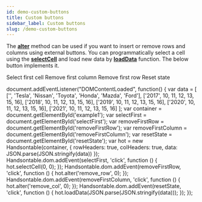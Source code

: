 ```yaml
---
id: demo-custom-buttons
title: Custom buttons
sidebar_label: Custom buttons
slug: /demo-custom-buttons
---
```


The **[alter](https://handsontable.com/docs/8.2.0/Core.html#alter)** method can be used if you want to insert or remove rows and columns using external buttons. You can programmatically select a cell using the **[selectCell](https://handsontable.com/docs/8.2.0/Core.html#selectCell)** and load new data by **[loadData](https://handsontable.com/docs/8.2.0/Core.html#loadData)** function. The below button implements it.

Select first cell Remove first column Remove first row Reset state

document.addEventListener("DOMContentLoaded", function() { var data = \[ \['', 'Tesla', 'Nissan', 'Toyota', 'Honda', 'Mazda', 'Ford'\], \['2017', 10, 11, 12, 13, 15, 16\], \['2018', 10, 11, 12, 13, 15, 16\], \['2019', 10, 11, 12, 13, 15, 16\], \['2020', 10, 11, 12, 13, 15, 16\], \['2021', 10, 11, 12, 13, 15, 16\] \]; var container = document.getElementById('example1'); var selectFirst = document.getElementById('selectFirst'); var removeFirstRow = document.getElementById('removeFirstRow'); var removeFirstColumn = document.getElementById('removeFirstColumn'); var resetState = document.getElementById('resetState'); var hot = new Handsontable(container, { rowHeaders: true, colHeaders: true, data: JSON.parse(JSON.stringify(data)) }); Handsontable.dom.addEvent(selectFirst, 'click', function () { hot.selectCell(0, 0); }); Handsontable.dom.addEvent(removeFirstRow, 'click', function () { hot.alter('remove\_row', 0); }); Handsontable.dom.addEvent(removeFirstColumn, 'click', function () { hot.alter('remove\_col', 0); }); Handsontable.dom.addEvent(resetState, 'click', function () { hot.loadData(JSON.parse(JSON.stringify(data))); }); });
